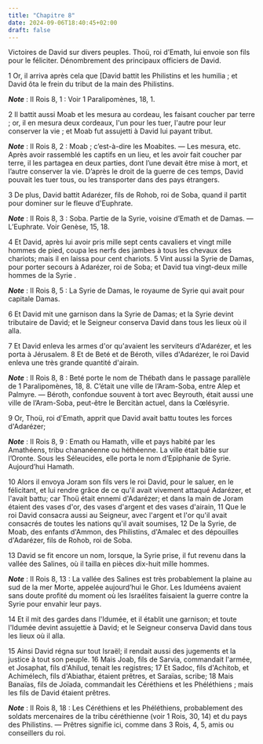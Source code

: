 ```yaml
---
title: "Chapitre 8"
date: 2024-09-06T18:40:45+02:00
draft: false
---
```



Victoires de David sur divers peuples.
Thoü, roi d’Emath, lui envoie son fils pour le féliciter.
Dénombrement des principaux officiers de David.


1 Or, il arriva après cela que [David battit les Philistins et les humilia ; et David ôta le frein du tribut de la main des Philistins.

***Note*** :  II Rois 8, 1 : Voir 1 Paralipomènes, 18, 1.


2 Il battit aussi Moab et les mesura au cordeau, les faisant coucher par terre ; or, il en mesura deux cordeaux, l'un pour les tuer, l'autre pour leur conserver la vie ; et Moab fut assujetti à David lui payant tribut.

***Note*** :  II Rois 8, 2 : Moab ; c’est-à-dire les Moabites. ― Les mesura, etc. Après avoir rassemblé les captifs en un lieu, et les avoir fait coucher par terre, il les partagea en deux parties, dont l’une devait être mise à mort, et l’autre conserver la vie. D’après le droit de la guerre de ces temps, David pouvait les tuer tous, ou les transporter dans des pays étrangers.


3 De plus, David battit Adarézer, fils de Rohob, roi de Soba, quand il partit pour dominer sur le fleuve d'Euphrate.

***Note*** :  II Rois 8, 3 : Soba. Partie de la Syrie, voisine d’Emath et de Damas. ― L’Euphrate. Voir Genèse, 15, 18.

4 Et David, après lui avoir pris mille sept cents cavaliers et vingt mille hommes de pied, coupa les nerfs des jambes à tous les chevaux des chariots; mais il en laissa pour cent chariots. 5 Vint aussi la Syrie de Damas, pour porter secours à Adarézer, roi de Soba; et David tua vingt-deux mille hommes de la Syrie .

***Note*** :  II Rois 8, 5 : La Syrie de Damas, le royaume de Syrie qui avait pour capitale Damas.

6 Et David mit une garnison dans la Syrie de Damas; et la Syrie devint tributaire de David; et le Seigneur conserva David dans tous les lieux où il alla.


7 Et David enleva les armes d'or qu'avaient les serviteurs d'Adarézer, et les porta à Jérusalem. 8 Et de Beté et de Béroth, villes d'Adarézer, le roi David enleva une très grande quantité d'airain.

***Note*** :  II Rois 8, 8 : Beté porte le nom de Thébath dans le passage parallèle de 1 Paralipomènes, 18, 8. C’était une ville de l’Aram-Soba, entre Alep et Palmyre. ― Béroth, confondue souvent à tort avec Beyrouth, était aussi une ville de l’Aram-Soba, peut-être le Bercitàn actuel, dans la Cœlésyrie.


9 Or, Thoü, roi d'Emath, apprit que David avait battu toutes les forces d'Adarézer;

***Note*** :  II Rois 8, 9 : Emath ou Hamath, ville et pays habité par les Amathéens, tribu chananéenne ou héthéenne. La ville était bâtie sur l’Oronte. Sous les Séleucides, elle porta le nom d’Epiphanie de Syrie. Aujourd’hui Hamath.

10 Alors il envoya Joram son fils vers le roi David, pour le saluer, en le félicitant, et lui rendre grâce de ce qu'il avait vivement attaqué Adarézer, et l'avait battu; car Thoü était ennemi d'Adarézer; et dans la main de Joram étaient des vases d'or, des vases d'argent et des vases d'airain, 11 Que le roi David consacra aussi au Seigneur, avec l'argent et l'or qu'il avait consacrés de toutes les nations qu'il avait soumises, 12 De la Syrie, de Moab, des enfants d'Ammon, des Philistins, d'Amalec et des dépouilles d'Adarézer, fils de Rohob, roi de Soba.


13 David se fit encore un nom, lorsque, la Syrie prise, il fut revenu dans la vallée des Salines, où il tailla en pièces dix-huit mille hommes.

***Note*** :  II Rois 8, 13 : La vallée des Salines est très probablement la plaine au sud de la mer Morte, appelée aujourd’hui le Ghor. Les Iduméens avaient sans doute profité du moment où les Israélites faisaient la guerre contre la Syrie pour envahir leur pays.

14 Et il mit des gardes dans l'Idumée, et il établit une garnison; et toute l'Idumée devint assujettie à David; et le Seigneur conserva David dans tous les lieux où il alla.


15 Ainsi David régna sur tout Israël; il rendait aussi des jugements et la justice à tout son peuple. 16 Mais Joab, fils de Sarvia, commandait l'armée, et Josaphat, fils d'Ahilud, tenait les registres; 17 Et Sadoc, fils d'Achitob, et Achimélech, fils d'Abiathar, étaient prêtres, et Saraïas, scribe; 18 Mais Banaïas, fils de Joïada, commandait les Céréthiens et les Phéléthiens ; mais les fils de David étaient prêtres.

***Note*** :  II Rois 8, 18 : Les Céréthiens et les Phéléthiens, probablement des soldats mercenaires de la tribu céréthienne (voir 1 Rois, 30, 14) et du pays des Philistins. ― Prêtres signifie ici, comme dans 3 Rois, 4, 5, amis ou conseillers du roi.

